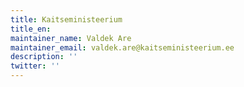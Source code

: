 ```yaml
---
title: Kaitseministeerium
title_en:
maintainer_name: Valdek Are
maintainer_email: valdek.are@kaitseministeerium.ee
description: ''
twitter: ''
---
```

